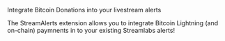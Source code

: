 Integrate Bitcoin Donations into your livestream alerts

The StreamAlerts extension allows you to integrate Bitcoin Lightning (and on-chain) paymnents in to your existing Streamlabs alerts! 
